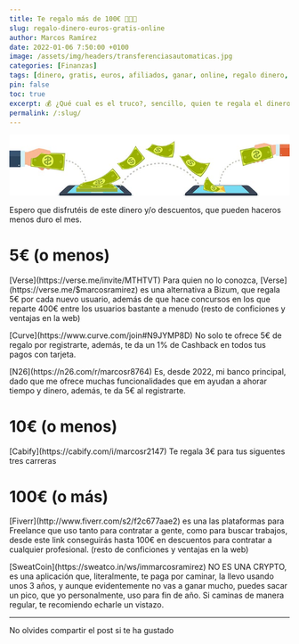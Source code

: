 ```yaml
---
title: Te regalo más de 100€ 💸💸💸
slug: regalo-dinero-euros-gratis-online
author: Marcos Ramírez
date: 2022-01-06 7:50:00 +0100
image: /assets/img/headers/transferenciasautomaticas.jpg
categories: [Finanzas]
tags: [dinero, gratis, euros, afiliados, ganar, online, regalo dinero, dinero gratis, ganar dinero online, ganar dinero en internet]
pin: false
toc: true
excerpt: 💰 ¿Qué cual es el truco?, sencillo, quien te regala el dinero realmente son las empresas que he recopilado, todas ellan regalan una pequeña, o no tan pequeña, cantidad de dinero por registrarte, eso si, todas ellas son interesantes.
permalink: /:slug/ 
---
```

![Post Header](/assets/img/headers/transferenciasautomaticas.jpg)

Espero que disfrutéis de este dinero y/o descuentos, que pueden haceros menos duro el mes.


# 5€ (o menos)

<p>
[Verse](https://verse.me/invite/MTHTVT) Para quien no lo conozca, [Verse](https://verse.me/$marcosramirez) es una alternativa a Bizum, que regala 5€ por cada nuevo usuario, además de que hace concursos en los que reparte 400€ entre los usuarios bastante a menudo (resto de conficiones y ventajas en la web)
</p>

<p>
[Curve](https://www.curve.com/join#N9JYMP8D) No solo te ofrece 5€ de regalo por registrarte, además, te da un 1% de Cashback en todos tus pagos con tarjeta.
</p>

<p>
[N26](https://n26.com/r/marcosr8764) Es, desde 2022, mi banco principal, dado que me ofrece muchas funcionalidades que em ayudan a ahorar tiempo y dinero, además, te da 5€ al registrarte. 
</p>

# 10€ (o menos)
<p>
[Cabify](https://cabify.com/i/marcosr2147) Te regala 3€ para tus siguentes tres carreras
</p>


# 100€ (o más)
<p>
[Fiverr](http://www.fiverr.com/s2/f2c677aae2) es una las plataformas para Freelance que uso tanto para contratar a gente, como para buscar trabajos, desde este link conseguirás hasta 100€ en descuentos para contratar a cualquier profesional. (resto de conficiones y ventajas en la web)
<p>

<p>
[SweatCoin](https://sweatco.in/ws/immarcosramirez) NO ES UNA CRYPTO, es una aplicación que, literalmente, te paga por caminar, la llevo usando unos 3 años, y aunque evidentemente no vas a ganar mucho, puedes sacar un pico, que yo personalmente, uso para fin de año. Si caminas de manera regular, te recomiendo echarle un vistazo.
</p>


***
No olvides compartir el post si te ha gustado
